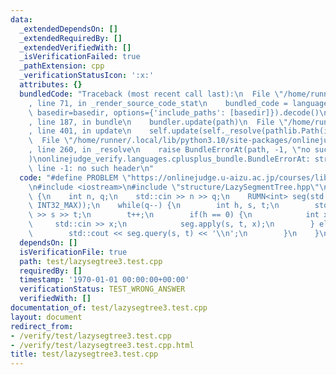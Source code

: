 ```yaml
---
data:
  _extendedDependsOn: []
  _extendedRequiredBy: []
  _extendedVerifiedWith: []
  _isVerificationFailed: true
  _pathExtension: cpp
  _verificationStatusIcon: ':x:'
  attributes: {}
  bundledCode: "Traceback (most recent call last):\n  File \"/home/runner/.local/lib/python3.10/site-packages/onlinejudge_verify/documentation/build.py\"\
    , line 71, in _render_source_code_stat\n    bundled_code = language.bundle(stat.path,\
    \ basedir=basedir, options={'include_paths': [basedir]}).decode()\n  File \"/home/runner/.local/lib/python3.10/site-packages/onlinejudge_verify/languages/cplusplus.py\"\
    , line 187, in bundle\n    bundler.update(path)\n  File \"/home/runner/.local/lib/python3.10/site-packages/onlinejudge_verify/languages/cplusplus_bundle.py\"\
    , line 401, in update\n    self.update(self._resolve(pathlib.Path(included), included_from=path))\n\
    \  File \"/home/runner/.local/lib/python3.10/site-packages/onlinejudge_verify/languages/cplusplus_bundle.py\"\
    , line 260, in _resolve\n    raise BundleErrorAt(path, -1, \"no such header\"\
    )\nonlinejudge_verify.languages.cplusplus_bundle.BundleErrorAt: structure/LazySegmentTree.hpp:\
    \ line -1: no such header\n"
  code: "#define PROBLEM \"https://onlinejudge.u-aizu.ac.jp/courses/library/3/DSL/2/DSL_2_F\"\
    \n#include <iostream>\n#include \"structure/LazySegmentTree.hpp\"\nint main()\
    \ {\n    int n, q;\n    std::cin >> n >> q;\n    RUMN<int> seg(std::vector(n,\
    \ INT32_MAX));\n    while(q--) {\n        int h, s, t;\n        std::cin >> h\
    \ >> s >> t;\n        t++;\n        if(h == 0) {\n            int x;\n       \
    \     std::cin >> x;\n            seg.apply(s, t, x);\n        } else {\n    \
    \        std::cout << seg.query(s, t) << '\\n';\n        }\n    }\n}"
  dependsOn: []
  isVerificationFile: true
  path: test/lazysegtree3.test.cpp
  requiredBy: []
  timestamp: '1970-01-01 00:00:00+00:00'
  verificationStatus: TEST_WRONG_ANSWER
  verifiedWith: []
documentation_of: test/lazysegtree3.test.cpp
layout: document
redirect_from:
- /verify/test/lazysegtree3.test.cpp
- /verify/test/lazysegtree3.test.cpp.html
title: test/lazysegtree3.test.cpp
---
```

